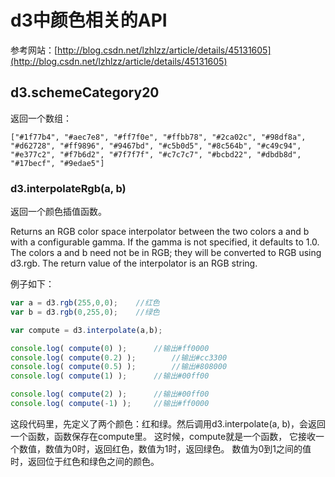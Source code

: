 # d3中颜色相关的API

参考网站：[http://blog.csdn.net/lzhlzz/article/details/45131605](http://blog.csdn.net/lzhlzz/article/details/45131605)

## d3.schemeCategory20

返回一个数组：
```
["#1f77b4", "#aec7e8", "#ff7f0e", "#ffbb78", "#2ca02c", "#98df8a", "#d62728", "#ff9896", "#9467bd", "#c5b0d5", "#8c564b", "#c49c94", "#e377c2", "#f7b6d2", "#7f7f7f", "#c7c7c7", "#bcbd22", "#dbdb8d", "#17becf", "#9edae5"]
```

### d3.interpolateRgb(a, b)

返回一个颜色插值函数。

Returns an RGB color space interpolator between the two colors a and b with a configurable gamma. 
If the gamma is not specified, it defaults to 1.0. The colors a and b need not be in RGB; 
they will be converted to RGB using d3.rgb. The return value of the interpolator is an RGB string.

例子如下：
```javascript
var a = d3.rgb(255,0,0);	//红色
var b = d3.rgb(0,255,0);	//绿色

var compute = d3.interpolate(a,b);

console.log( compute(0) );		//输出#ff0000
console.log( compute(0.2) );		//输出#cc3300
console.log( compute(0.5) );		//输出#808000
console.log( compute(1) );		//输出#00ff00

console.log( compute(2) );		//输出#00ff00
console.log( compute(-1) );		//输出#ff0000
```

这段代码里，先定义了两个颜色：红和绿。然后调用d3.interpolate(a, b)，会返回一个函数，函数保存在compute里。
这时候，compute就是一个函数，
它接收一个数值，数值为0时，返回红色，数值为1时，返回绿色。
数值为0到1之间的值时，返回位于红色和绿色之间的颜色。